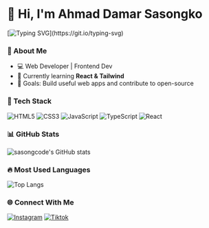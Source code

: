 # 👋 Hi, I'm Ahmad Damar Sasongko

[![Typing SVG](https://readme-typing-svg.herokuapp.com?color=%23F7DC6F&lines=Welcome+to+my+GitHub!;I+love+coding+and+learning!)](https://git.io/typing-svg)

### 🚀 About Me
- 💻 Web Developer | Frontend Dev
- 🌱 Currently learning **React & Tailwind**
- 🎯 Goals: Build useful web apps and contribute to open-source

### 🧠 Tech Stack
![HTML5](https://img.shields.io/badge/-HTML5-E34F26?logo=html5&logoColor=white)
![CSS3](https://img.shields.io/badge/-CSS3-1572B6?logo=css3)
![JavaScript](https://img.shields.io/badge/-JavaScript-F7DF1E?logo=javascript&logoColor=black)
![TypeScript](https://img.shields.io/badge/-TypeScript-3178C6?logo=typescript)
![React](https://img.shields.io/badge/-React-61DAFB?logo=react&logoColor=black)

### 📊 GitHub Stats
![sasongcode's GitHub stats](https://github-readme-stats.vercel.app/api?username=sasongcode&show_icons=true&theme=tokyonight)

### 🔥 Most Used Languages
![Top Langs](https://github-readme-stats.vercel.app/api/top-langs/?username=sasongcode&layout=compact&theme=tokyonight)

### 🌐 Connect With Me
[![Instagram](https://img.shields.io/badge/-Instagram-E4405F?logo=instagram&logoColor=white)](https://instagram.com/abcdmrzo)
[![Tiktok](https://img.shields.io/badge/-Tiktok-0077B5?logo=tiktok&logoColor=white)](https://tiktok.com/ahmddmrrr)
